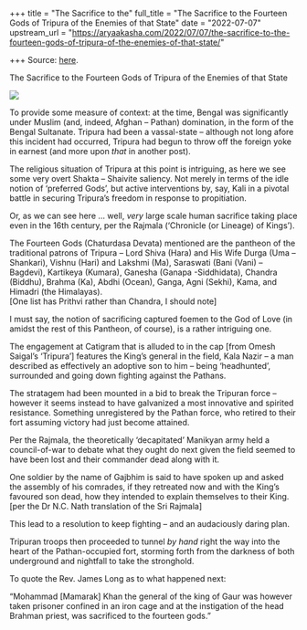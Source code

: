 +++
title = "The Sacrifice to the"
full_title = "The Sacrifice to the Fourteen Gods of Tripura of the Enemies of that State"
date = "2022-07-07"
upstream_url = "https://aryaakasha.com/2022/07/07/the-sacrifice-to-the-fourteen-gods-of-tripura-of-the-enemies-of-that-state/"

+++
Source: [here](https://aryaakasha.com/2022/07/07/the-sacrifice-to-the-fourteen-gods-of-tripura-of-the-enemies-of-that-state/).

The Sacrifice to the Fourteen Gods of Tripura of the Enemies of that State

![](https://aryaakasha.files.wordpress.com/2022/07/tripura-sacrifice-1.png?w=568)

To provide some measure of context: at the time, Bengal was significantly under Muslim (and, indeed, Afghan – Pathan) domination, in the form of the Bengal Sultanate. Tripura had been a vassal-state – although not long afore this incident had occurred, Tripura had begun to throw off the foreign yoke in earnest (and more upon *that* in another post).

The religious situation of Tripura at this point is intriguing, as here we see some very overt Shakta – Shaivite saliency. Not merely in terms of the idle notion of ‘preferred Gods’, but active interventions by, say, Kali in a pivotal battle in securing Tripura’s freedom in response to propitiation.

Or, as we can see here … well, *very* large scale human sacrifice taking place even in the 16th century, per the Rajmala (‘Chronicle (or Lineage) of Kings’).

The Fourteen Gods (Chaturdasa Devata) mentioned are the pantheon of the traditional patrons of Tripura – Lord Shiva (Hara) and His Wife Durga (Uma – Shankari), Vishnu (Hari) and Lakshmi (Ma), Saraswati (Bani (Vani) – Bagdevi), Kartikeya (Kumara), Ganesha (Ganapa -Siddhidata), Chandra (Biddhu), Brahma (Ka), Abdhi (Ocean), Ganga, Agni (Sekhi), Kama, and Himadri (the Himalayas).  
\[One list has Prithvi rather than Chandra, I should note\]

I must say, the notion of sacrificing captured foemen to the God of Love (in amidst the rest of this Pantheon, of course), is a rather intriguing one.

The engagement at Catigram that is alluded to in the cap \[from Omesh Saigal’s ‘Tripura’\] features the King’s general in the field, Kala Nazir – a man described as effectively an adoptive son to him – being ‘headhunted’, surrounded and going down fighting against the Pathans.

The stratagem had been mounted in a bid to break the Tripuran force – however it seems instead to have galvanized a most innovative and spirited resistance. Something unregistered by the Pathan force, who retired to their fort assuming victory had just become attained.

Per the Rajmala, the theoretically ‘decapitated’ Manikyan army held a council-of-war to debate what they ought do next given the field seemed to have been lost and their commander dead along with it.

One soldier by the name of Gajbhim is said to have spoken up and asked the assembly of his comrades, if they retreated now and with the King’s favoured son dead, how they intended to explain themselves to their King. \[per the Dr N.C. Nath translation of the Sri Rajmala\]

This lead to a resolution to keep fighting – and an audaciously daring plan.

Tripuran troops then proceeded to tunnel *by hand* right the way into the heart of the Pathan-occupied fort, storming forth from the darkness of both underground and nightfall to take the stronghold.

To quote the Rev. James Long as to what happened next:

“Mohammad \[Mamarak\] Khan the general of the king of Gaur was however taken prisoner confined in an iron cage and at the instigation of the head Brahman priest, was sacrificed to the fourteen gods.”
